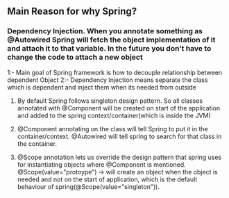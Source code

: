 ## Main Reason for why Spring? 
### Dependency Injection. When you annotate something as @Autowired Spring will fetch the object implementation of it and attach it to that variable. In the future you don't have to change the code to attach a new object

1:- Main goal of Spring framework is how to decouple relationship between dependent Object
2:- Dependency Injection means separate   the class which is dependent and inject them when its needed from outside

1. By default Spring follows singleton design pattern. So all classes annotated with @Component will be created on start of the application and added to the spring context/container(which is inside the JVM)

2. @Component annotating on the class will tell Spring to put it in the container/context. @Autowired will tell spring to search for that class in the container.

3. @Scope annotation lets us override the design pattern that spring uses for instantiating objects where @Component is mentioned. @Scope(value="protoype") -> will create an object when the object is needed and not on the start of application, which is the default behaviour of spring(@Scope(value="singleton")).
